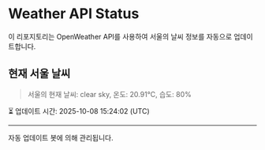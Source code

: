 
# Weather API Status

이 리포지토리는 OpenWeather API를 사용하여 서울의 날씨 정보를 자동으로 업데이트합니다.

## 현재 서울 날씨
> 서울의 현재 날씨: clear sky, 온도: 20.91°C, 습도: 80%

⏳ 업데이트 시간: 2025-10-08 15:24:02 (UTC)

---
자동 업데이트 봇에 의해 관리됩니다.
